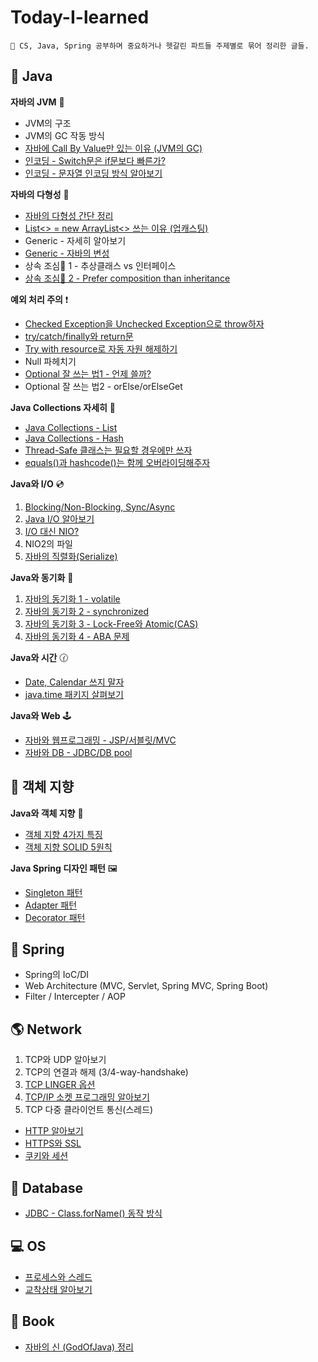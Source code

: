 # Today-I-learned

```
🌟 CS, Java, Spring 공부하며 중요하거나 헷갈린 파트들 주제별로 묶어 정리한 글들.
```

## 🎪 Java

**자바의 JVM** 🚕

* JVM의 구조
* JVM의 GC 작동 방식
* [자바에 Call By Value만 있는 이유 (JVM의 GC)](java/jvm/call\_by\_value.md)
* [인코딩 - Switch문은 if문보다 빠른가?](java/jvm/switch\_encoding.md)
* [인코딩 - 문자열 인코딩 방식 알아보기](java/jvm/encoding.md)

**자바의 다형성** 🍇

* [자바의 다형성 간단 정리](java/undefined/undefined-1.md)
* [List<> = new ArrayList<> 쓰는 이유 (업캐스팅)](java/undefined/upcasting.md)
* Generic - 자세히 알아보기
* [Generic - 자바의 변성](java/undefined/undefined.md)
* 상속 조심🙅‍ 1 - 추상클래스 vs 인터페이스
* [상속 조심🙅‍ 2 - Prefer composition than inheritance](java/undefined/prefer\_composition\_than\_inheritance.md)

**예외 처리 주의** ❗

* [Checked Exception을 Unchecked Exception으로 throw하자](java/undefined-1/wrapping\_checked\_exception\_into\_unchecked\_exception.md)
* [try/catch/finally와 return문](java/undefined-1/try-catch-finally-\_return.md)
* [Try with resource로 자동 자원 해제하기](java/undefined-1/try\_with\_resource.md)
* Null 파헤치기
* [Optional 잘 쓰는 법1 - 언제 쓸까?](java/undefined-1/optional.md)
* Optional 잘 쓰는 법2 - orElse/orElseGet

**Java Collections 자세히** 🔎

* [Java Collections - List](java/java-collections/collections\_list.md)
* [Java Collections - Hash](java/java-collections/collections\_hash.md)
* [Thread-Safe 클래스는 필요할 경우에만 쓰자](java/java-collections/collections\_warning.md)
* [equals()과 hashcode()는 함께 오버라이딩해주자](java/java-collections/equals.md)

**Java와 I/O** 💿

1. [Blocking/Non-Blocking, Sync/Async](java/io/blocking\_synchronous.md)
2. [Java I/O 알아보기](java/io/java\_io.md)
3. [I/O 대신 NIO?](java/io/nio.md)
4. NIO2의 파일
5. [자바의 직렬화(Serialize)](java/io/undefined.md)

**Java와 동기화** 💭

1. [자바의 동기화 1 - volatile](java/java-1/volatile.md)
2. [자바의 동기화 2 - synchronized](java/java-1/synchronized.md)
3. [자바의 동기화 3 - Lock-Free와 Atomic(CAS)](java/java-1/atomic.md)
4. [자바의 동기화 4 - ABA 문제](java/java-1/aba.md)

**Java와 시간** 🕜

* [Date, Calendar 쓰지 말자](java/java/date\_calendar\_.md)
* [java.time 패키지 살펴보기](java/java/java.time.md)

**Java와 Web** 🕹

* [자바와 웹프로그래밍 - JSP/서블릿/MVC](java/java-web/web.md)
* [자바와 DB - JDBC/DB pool](java/java-web/db.md)

## 🔮 객체 지향

**Java와 객체 지향** 🎲

* [객체 지향 4가지 특징](broken-reference)
* [객체 지향 SOLID 5원칙](broken-reference)

**Java Spring 디자인 패턴** 🖼

* [Singleton 패턴](oop-2/singleton.md)
* [Adapter 패턴](broken-reference)
* [Decorator 패턴](oop-1/decorator.md)

## 🌺 Spring

* Spring의 IoC/DI
* Web Architecture (MVC, Servlet, Spring MVC, Spring Boot)
* Filter / Intercepter / AOP

## 🌎 Network

1. TCP와 UDP 알아보기
2. TCP의 연결과 해제 (3/4-way-handshake)
3. [TCP LINGER 옵션](broken-reference)
4. [TCP/IP 소켓 프로그래밍 알아보기](broken-reference)
5. TCP 다중 클라이언트 통신(스레드)

* [HTTP 알아보기](broken-reference)
* [HTTPS와 SSL](broken-reference)
* [쿠키와 세션](broken-reference)

## 💌 Database

* [JDBC - Class.forName() 동작 방식](database/classforname.md)

## 💻 OS

* [프로세스와 스레드](broken-reference)
* [교착상태 알아보기](broken-reference)

## 📕 Book

* [자바의 신 (GodOfJava) 정리](broken-reference)
